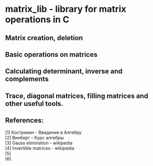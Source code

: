 # matrix_lib - library for matrix operations in C

## Matrix creation, deletion

## Basic operations on matrices

## Calculating determinant, inverse and complements

## Trace, diagonal matrices, filling matrices and other useful tools.

## References:
[1] Кострикин - Введение в Алгебру<br>
[2] Винберг - Курс алгебры<br>
[3] Gauss elimination - wikipedia<br>
[4] Invertible matrices - wikipedia<br>
[5] <br>
[6]<br>
